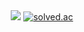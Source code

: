 <div align="center">    
  
  <img src="https://github-readme-stats.vercel.app/api/top-langs/?username=JustHm&theme=dark&exclude_repo=&layout=compact"/>
  <a href="https://solved.ac/taggma12"><img alt="solved.ac" src="http://mazassumnida.wtf/api/v2/generate_badge?boj=taggma12"/></a>
  
</div>
